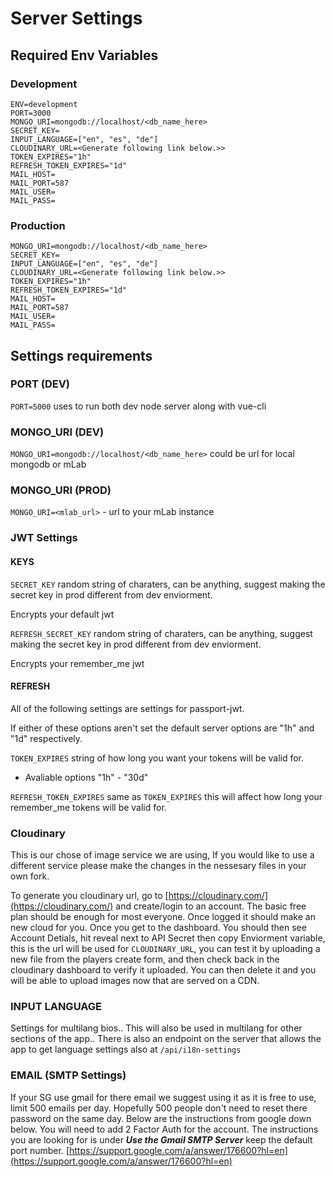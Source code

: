 # Server Settings

## Required Env Variables
### Development
  ```
  ENV=development
  PORT=3000
  MONGO_URI=mongodb://localhost/<db_name_here>
  SECRET_KEY=
  INPUT_LANGUAGE=["en", "es", "de"]
  CLOUDINARY_URL=<Generate following link below.>>
  TOKEN_EXPIRES="1h"
  REFRESH_TOKEN_EXPIRES="1d"
  MAIL_HOST=
  MAIL_PORT=587
  MAIL_USER=
  MAIL_PASS=
  ```

### Production
  ```
  MONGO_URI=mongodb://localhost/<db_name_here>
  SECRET_KEY=
  INPUT_LANGUAGE=["en", "es", "de"]
  CLOUDINARY_URL=<Generate following link below.>>
  TOKEN_EXPIRES="1h"
  REFRESH_TOKEN_EXPIRES="1d"
  MAIL_HOST=
  MAIL_PORT=587
  MAIL_USER=
  MAIL_PASS=
  ```

## Settings requirements
  ### PORT (DEV)
  `PORT=5000` uses to run both dev node server along with vue-cli

  ### MONGO_URI (DEV)
  `MONGO_URI=mongodb://localhost/<db_name_here>` could be url for local mongodb or mLab

  ### MONGO_URI (PROD)
  `MONGO_URI=<mlab_url>` - url to your mLab instance

  ### JWT Settings
  #### KEYS
  `SECRET_KEY` random string of charaters, can be anything, suggest making the secret key in prod different from dev enviorment.

  Encrypts your default jwt

  `REFRESH_SECRET_KEY` random string of charaters, can be anything, suggest making the secret key in prod different from dev enviorment.

  Encrypts your remember_me jwt

  #### REFRESH
  All of the following settings are settings for passport-jwt.

  If either of these options aren't set the default server options are "1h" and "1d" respectively.

  `TOKEN_EXPIRES` string of how long you want your tokens will be valid for.

  - Avaliable options "1h" - "30d"

  `REFRESH_TOKEN_EXPIRES` same as `TOKEN_EXPIRES` this will affect how long your remember_me tokens will be valid for.

  ### Cloudinary
  This is our chose of image service we are using, If you would like to use a different service please make the changes in the nessesary files in your own fork.

  To generate you cloudinary url, go to [https://cloudinary.com/](https://cloudinary.com/) and create/login to an account. The basic free plan should be enough for most everyone. Once logged it should make an new cloud for you. Once you get to the dashboard. You should then see Account Detials, hit reveal next to API Secret then copy Enviorment variable, this is the url will be used for `CLOUDINARY_URL`, you can test it by uploading a new file from the players create form, and then check back in the cloudinary dashboard to verify it uploaded. You can then delete it and you will be able to upload images now that are served on a CDN.

  ### INPUT LANGUAGE
  Settings for multilang bios.. This will also be used in multilang for other sections of the app.. There is also an endpoint on the server that allows the app to get language settings also at `/api/i18n-settings`

  ### EMAIL (SMTP Settings)
  If your SG use gmail for there email we suggest using it as it is free to use, limit 500 emails per day. Hopefully 500 people don't need to reset there password on the same day. Below are the instructions from google down below. You will need to add 2 Factor Auth for the account. The instructions you are looking for is under ***Use the Gmail SMTP Server*** keep the default port number.
  [https://support.google.com/a/answer/176600?hl=en](https://support.google.com/a/answer/176600?hl=en)
